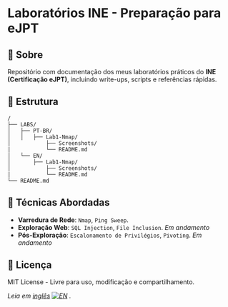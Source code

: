 # Laboratórios INE - Preparação para eJPT

## 📌 Sobre  
Repositório com documentação dos meus laboratórios práticos do **INE (Certificação eJPT)**, incluindo write-ups, scripts e referências rápidas.

## 🚀 Estrutura 
```
/
├── LABS/
│   ├── PT-BR/
│   │   ├── Lab1-Nmap/
│           ├── Screenshots/
|           └── README.md
│   └── EN/
│       ├── Lab1-Nmap/
│           ├── Screenshots/
|           └── README.md
└── README.md
```

## 🔧 Técnicas Abordadas  
- **Varredura de Rede**: `Nmap`, `Ping Sweep`.  
- **Exploração Web**: `SQL Injection`, `File Inclusion`.  *Em andamento*
- **Pós-Exploração**: `Escalonamento de Privilégios`, `Pivoting`.  *Em andamento*

## 📜 Licença  
MIT License - Livre para uso, modificação e compartilhamento.  

*Leia em [inglês](../EN/README.md) [![EN](https://img.shields.io/badge/🌐-English-blue)](../EN/README.md) .* 
